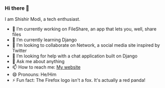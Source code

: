 ### Hi there 👋

I am Shishir Modi, a tech enthusiast.

- 🔭 I’m currently working on FileShare, an app that lets you, well, share files
- 🌱 I’m currently learning Django
- 👯 I’m looking to collaborate on Network, a social media site inspired by Twitter
- 🤔 I’m looking for help with a chat application built on Django
- 💬 Ask me about anything
- 📫 How to reach me: [My website](https://www.shishirmodi.me "shishirmodi.me")
- 😄 Pronouns: He/Him
- ⚡ Fun fact: The Firefox logo isn't a fox. It's actually a red panda!
